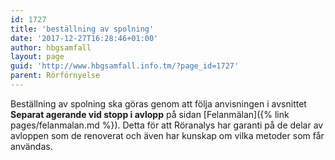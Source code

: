 ```yaml
---
id: 1727
title: 'beställning av spolning'
date: '2017-12-27T16:28:46+01:00'
author: hbgsamfall
layout: page
guid: 'http://www.hbgsamfall.info.tm/?page_id=1727'
parent: Rörförnyelse
---
```


Beställning av spolning ska göras genom att följa anvisningen i avsnittet **Separat agerande vid stopp i avlopp** på sidan [Felanmälan]({% link pages/felanmalan.md %}). Detta för att Röranalys har garanti på de delar av avloppen som de renoverat och även har kunskap om vilka metoder som får användas.
